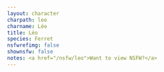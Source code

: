 ```yaml
---
layout: character
charpath: leo
charname: Léo
title: Léo
species: Ferret
nsfwrefimg: false
shownsfw: false
notes: <a href="/nsfw/leo">Want to view NSFW?</a>
---
```


